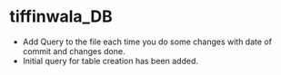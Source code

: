 # tiffinwala_DB

* Add Query to the file each time you do some changes with date of commit and changes done. 
* Initial query for table creation has been added.
